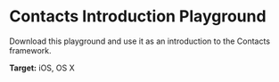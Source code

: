 # Contacts Introduction Playground

Download this playground and use it as an introduction to the Contacts framework.

**Target:** iOS, OS X

